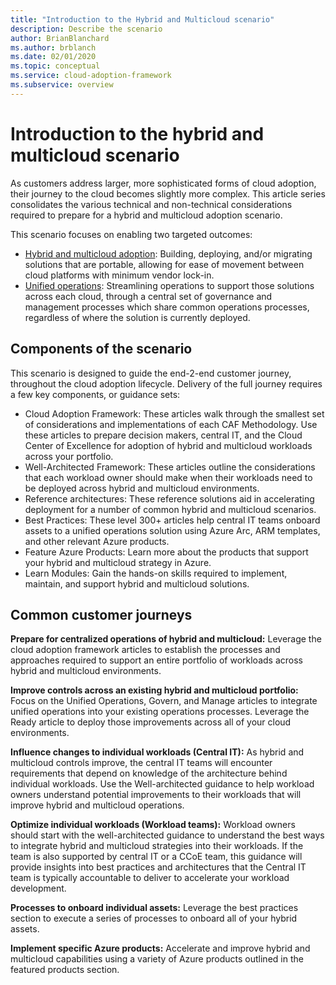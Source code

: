 ```yaml
---
title: "Introduction to the Hybrid and Multicloud scenario"
description: Describe the scenario
author: BrianBlanchard
ms.author: brblanch
ms.date: 02/01/2020
ms.topic: conceptual
ms.service: cloud-adoption-framework
ms.subservice: overview
---
```


# Introduction to the hybrid and multicloud scenario

As customers address larger, more sophisticated forms of cloud adoption, their journey to the cloud becomes slightly more complex. This article series consolidates the various technical and non-technical considerations required to prepare for a hybrid and multicloud adoption scenario.

This scenario focuses on enabling two targeted outcomes:

- [Hybrid and multicloud adoption](./index.md): Building, deploying, and/or migrating solutions that are portable, allowing for ease of movement between cloud platforms with minimum vendor lock-in.
- [Unified operations](./unified-operations.md): Streamlining operations to support those solutions across each cloud, through a central set of governance and management processes which share common operations processes, regardless of where the solution is currently deployed.

## Components of the scenario

This scenario is designed to guide the end-2-end customer journey, throughout the cloud adoption lifecycle. Delivery of the full journey requires a few key components, or guidance sets:

- Cloud Adoption Framework: These articles walk through the smallest set of considerations and implementations of each CAF Methodology. Use these articles to prepare decision makers, central IT, and the Cloud Center of Excellence for adoption of hybrid and multicloud workloads across your portfolio.
- Well-Architected Framework: These articles outline the considerations that each workload owner should make when their workloads need to be deployed across hybrid and multicloud environments.
- Reference architectures: These reference solutions aid in accelerating deployment for a number of common hybrid and multicloud scenarios.
- Best Practices: These level 300+ articles help central IT teams onboard assets to a unified operations solution using Azure Arc, ARM templates, and other relevant Azure products.
- Feature Azure Products: Learn more about the products that support your hybrid and multicloud strategy in Azure.
- Learn Modules: Gain the hands-on skills required to implement, maintain, and support hybrid and multicloud solutions.

## Common customer journeys

**Prepare for centralized operations of hybrid and multicloud:** Leverage the cloud adoption framework articles to establish the processes and approaches required to support an entire portfolio of workloads across hybrid and multicloud environments.

**Improve controls across an existing hybrid and multicloud portfolio:** Focus on the Unified Operations, Govern, and Manage articles to integrate unified operations into your existing operations processes. Leverage the Ready article to deploy those improvements across all of your cloud environments.

**Influence changes to individual workloads (Central IT):** As hybrid and multicloud controls improve, the central IT teams will encounter requirements that depend on knowledge of the architecture behind individual workloads. Use the Well-architected guidance to help workload owners understand potential improvements to their workloads that will improve hybrid and multicloud operations.

**Optimize individual workloads (Workload teams):** Workload owners should start with the well-architected guidance to understand the best ways to integrate hybrid and multicloud strategies into their workloads. If the team is also supported by central IT or a CCoE team, this guidance will provide insights into best practices and architectures that the Central IT team is typically accountable to deliver to accelerate your workload development.

**Processes to onboard individual assets:** Leverage the best practices section to execute a series of processes to onboard all of your hybrid assets.

**Implement specific Azure products:** Accelerate and improve hybrid and multicloud capabilities using a variety of Azure products outlined in the featured products section.